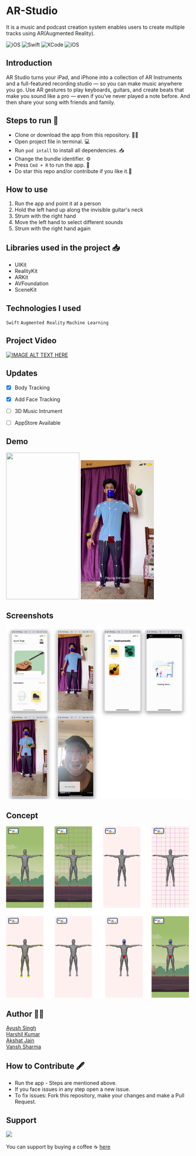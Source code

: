 # AR-Studio
 It is a music and podcast creation system enables users to create multiple tracks using AR(Augmented Reality).
 <p>
<img alt="iOS" src="https://img.shields.io/badge/platform-iOS-blue">
 <img alt="Swift" src="https://img.shields.io/badge/Swift-5.0-brightgreen">
<img alt="XCode" src="https://img.shields.io/badge/XCode-11.5-blueviolet">
<img alt="iOS" src="https://img.shields.io/badge/iOS-13-orange">
</p>
 
## Introduction ##
AR Studio turns your iPad, and iPhone into a collection of AR Instruments and a full-featured recording studio — so you can make music anywhere you go. Use AR gestures to play keyboards, guitars, and create beats that make you sound like a pro — even if you’ve never played a note before. And then share your song with friends and family.

 ## Steps to run 📲 ##
 * Clone or download the app from this repository. 👩‍💻
 * Open project file in terminal. 💻
 * Run `pod intall` to install all dependencies. 📥
 * Change the bundle identifier. ⚙️
 * Press `Cmd + R` to run the app. 📲
 * Do star this repo and/or contribute if you like it.🙂


 ## How to use  ##
1. Run the app and point it at a person
2. Hold the left hand up along the invisible guitar's neck
3. Strum with the right hand
4. Move the left hand to select different sounds
5. Strum with the right hand again


 ## Libraries used in the project 📥 ##
 * UIKit
 * RealityKit
 * ARKit
 * AVFoundation
 * SceneKit




## Technologies I used
`Swift` `Augmented Reality` `Machine Learning`

## Project Video
[![IMAGE ALT TEXT HERE](https://i.pinimg.com/564x/a3/d7/16/a3d71609b08d44301b3497130849d6a1.jpg)](https://youtu.be/z5PAqdHBai4)

 ## Updates
 
- [x] Body Tracking
- [x] Add Face Tracking
- [ ] 3D Music Intrument
- [ ] AppStore Available 


## Demo
 <p>
<img src="https://github.com/Ayush21082/AR-Studio/blob/main/Demo/demo.gif" width="200" height="400"> 
<img src="https://github.com/Ayush21082/AR-Studio/blob/main/Assets/wikiImg/body-tracks.png" width="200"> 
</p>

## Screenshots
<img src="https://github.com/Ayush21082/AR-Studio/blob/main/Demo/screenshots/main.png"> 


## Concept
<img src="https://github.com/Ayush21082/AR-Studio/blob/main/Assets/wikiImg/main.png" width="500">

 ## Author 👩‍💻 ##
 [Ayush Singh](https://github.com/ayush21082)
 </br>
 [Harshil Kumar](https://github.com/HARSHIL00-7)
  </br>
 [Akshat Jain](https://github.com/vortex0117)
  </br>
 [Vansh Sharma](https://github.com/Vansh07)
  </br>
  
 ## How to Contribute 🖋 ##
 * Run the app - Steps are mentioned above.
 * If you face issues in any step open a new issue.
 * To fix issues: Fork this repository, make your changes and make a Pull Request.


## Support

<!-- [![IMAGE ALT TEXT HERE](https://www.buymeacoffee.com/assets/img/guidelines/download-assets-1.svg)](https://www.buymeacoffee.com/thecodexpose) -->
<a href="https://www.buymeacoffee.com/codexpose"><img src="https://www.buymeacoffee.com/assets/img/guidelines/download-assets-1.svg" width="200"/></a>

You can support by buying a coffee ☕️ [here](https://www.buymeacoffee.com/codexpose)


